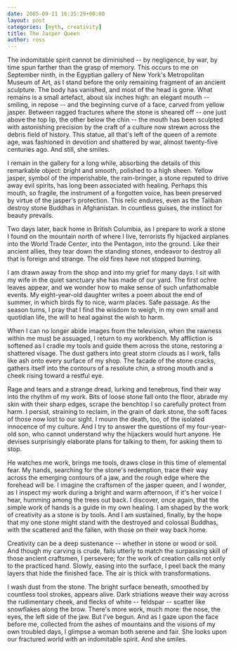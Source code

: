 ```yaml
---
date: 2005-09-11 16:35:29+00:00
layout: post
categories: [myth, creativity]
title: The Jasper Queen
author: ross
---
```


The indomitable spirit cannot be diminished -- by negligence, by war, by time spun farther than the grasp of memory. This occurs to me on September ninth, in the Egyptian gallery of New York's Metropolitan Museum of Art, as I stand before the only remaining fragment of an ancient sculpture. The body has vanished, and most of the head is gone. What remains is a small artefact, about six inches high: an elegant mouth -- smiling, in repose -- and the beginning curve of a face, carved from yellow jasper. Between ragged fractures where the stone is sheared off -- one just above the top lip, the other below the chin -- the mouth has been sculpted with astonishing precision by the craft of a culture now strewn across the debris field of history. This statue, all that's left of the queen of a remote age, was fashioned in devotion and shattered by war, almost twenty-five centuries ago. And still, she smiles.

I remain in the gallery for a long while, absorbing the details of this remarkable object: bright and smooth, polished to a high sheen. Yellow jasper, symbol of the imperishable, the rain-bringer, a stone reputed to drive away evil spirits, has long been associated with healing. Perhaps this mouth, so fragile, the instrument of a forgotten voice, has been preserved by virtue of the jasper's protection. This relic endures, even as the Taliban destroy stone Buddhas in Afghanistan. In countless guises, the instinct for beauty prevails.

Two days later, back home in British Columbia, as I prepare to work a stone I found on the mountain north of where I live, terrorists fly hijacked airplanes into the World Trade Center, into the Pentagon, into the ground. Like their ancient allies, they tear down the standing stones, endeavor to destroy all that is foreign and strange. The old fires have not stopped burning.

I am drawn away from the shop and into my grief for many days. I sit with my wife in the quiet sanctuary she has made of our yard. The first ochre leaves appear, and we wonder how to make sense of such unfathomable events. My eight-year-old daughter writes a poem about the end of summer, in which birds fly to nice, warm places. Safe passage. As the season turns, I pray that I find the wisdom to weigh, in my own small and quotidian life, the will to heal against the wish to harm.

When I can no longer abide images from the television, when the rawness within me must be assuaged, I return to my workbench. My affliction is softened as I cradle my tools and guide them across the stone, restoring a shattered visage. The dust gathers into great storm clouds as I work, falls like ash onto every surface of my shop. The facade of the stone cracks, gathers itself into the contours of a resolute chin, a strong mouth and a cheek rising toward a restful eye.

Rage and tears and a strange dread, lurking and tenebrous, find their way into the rhythm of my work. Bits of loose stone fall onto the floor, abrade my skin with their sharp edges, scrape the benchtop I so carefully protect from harm. I persist, straining to reclaim, in the grain of dark stone, the soft faces of those now lost to our sight. I mourn the death, too, of the isolated innocence of my culture. And I try to answer the questions of my four-year-old son, who cannot understand why the hijackers would hurt anyone. He devises surprisingly elaborate plans for talking to them, for asking them to stop.

He watches me work, brings me tools, draws close in this time of elemental fear. My hands, searching for the stone's redemption, trace their way across the emerging contours of a jaw, and the rough edge where the forehead will be. I imagine the craftsmen of the jasper queen, and I wonder, as I inspect my work during a bright and warm afternoon, if it's her voice I hear, humming among the trees out back. I discover, once again, that the simple work of hands is a guide in my own healing. I am shaped by the work of creativity as a stone is by tools. And I am sustained, finally, by the hope that my one stone might stand with the destroyed and colossal Buddhas, with the scattered and the fallen, with those on their way back home.

Creativity can be a deep sustenance -- whether in stone or wood or soil. And though my carving is crude, fails utterly to match the surpassing skill of those ancient craftsmen, I persevere; for the work of creation calls not only to the practiced hand. Slowly, easing into the surface, I peel back the many layers that hide the finished face. The air is thick with transformations.

I wash dust from the stone. The bright surface beneath, smoothed by countless tool strokes, appears alive. Dark striations weave their way across the rudimentary cheek, and flecks of white -- feldspar -- scatter like snowflakes along the brow. There's more work, much more: the nose, the eyes, the left side of the jaw. But I've begun. And as I gaze upon the face before me, collected from the ashes of mountains and the visions of my own troubled days, I glimpse a woman both serene and fair. She looks upon our fractured world with an indomitable spirit. And she smiles.
